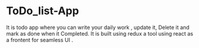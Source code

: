 # ToDo_list-App
It is todo app where you can write your daily work , update it, Delete it and mark as done when it Completed. It is built using redux a tool using react as a frontent for seamless UI .

